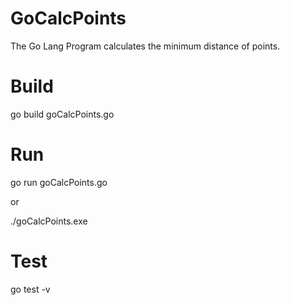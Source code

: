 # GoCalcPoints

The Go Lang Program calculates the minimum distance of points.

# Build

go build goCalcPoints.go

# Run

go run goCalcPoints.go

or

./goCalcPoints.exe

# Test

go test -v
